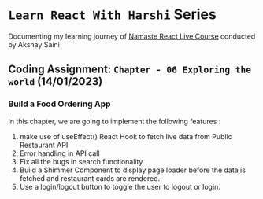 # `Learn React With Harshi` Series 
   Documenting my learning journey of [Namaste React Live Course](https://learn.namastedev.com/) conducted by Akshay Saini

## Coding Assignment: `Chapter - 06 Exploring the world` (14/01/2023)

### Build a Food Ordering App 

In this chapter, we are going to implement the following features :

1. make use of useEffect() React Hook to fetch live data from Public Restaurant API 
2. Error handling in API call
3. Fix all the bugs in search functionality 
4. Build a Shimmer Component to display page loader before the data is fetched and restaurant cards are rendered.
5. Use a login/logout button to toggle the user to logout or login. 


